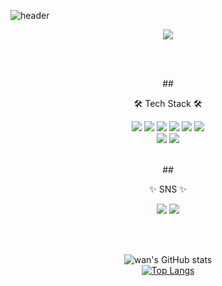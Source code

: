 ![header](https://capsule-render.vercel.app/api?type=waving&color=auto&height=300&section=header&text=Hello!%20wans'git&fontSize=50&fontColor=ffffff)

<div align="center">
  <a href="https://hits.seeyoufarm.com"><img src="https://hits.seeyoufarm.com/api/count/incr/badge.svg?url=https%3A%2F%2Fgithub.com%2Fgjbae1212%2Fhit-counter&count_bg=%23AFB1D9&title_bg=%23D8DAF3&icon=aiqfome.svg&icon_color=%23FFFFFF&title=hits&edge_flat=false"/></a>
  
  
  <br><br>
  
  ##<p>🛠️ Tech Stack 🛠️</p>

<div>
  <img src="https://img.shields.io/badge/HTML-FF9A00?style=for-the-badge&logo=HTML5&logoColor=white">
  <img src="https://img.shields.io/badge/CSS3-2C5BB4?style=for-the-badge&logo=CSS3&logoColor=white">
  <img src="https://img.shields.io/badge/JavaScript-ECD53F?style=for-the-badge&logo=JavaScript&logoColor=black">
  <img src="https://img.shields.io/badge/Sass-CC6699?style=for-the-badge&logo=Sass&logoColor=white">
  <img src="https://img.shields.io/badge/Bootstrap&-7952B3?style=for-the-badge&logo=Bootstrap&logoColor=white">
  <img src="https://img.shields.io/badge/Node.js-339933?style=for-the-badge&logo=Node.js&logoColor=white">
  <br>
  <img src="https://img.shields.io/badge/C-A8B9CC?style=for-the-badge&logo=C&logoColor=white">
  <img src="https://img.shields.io/badge/Python-3776AB?style=for-the-badge&logo=Python&logoColor=white">
</div>

<br>

##<p>✨ SNS ✨</p>

<div>
  <a href="https://velog.io/@2jin_j"><img src="https://img.shields.io/badge/html-20C997?style=for-the-badge&logo=Velog&logoColor=white"></a>
  <img src="https://img.shields.io/badge/html-EA4335?style=for-the-badge&logo=Gmail&logoColor=white">
</div>

<br><br>

![wan's GitHub stats](https://github-readme-stats.vercel.app/api?username=JangSaeYoung&show_icons=true&theme=apprentice)
  <br>
[![Top Langs](https://github-readme-stats.vercel.app/api/top-langs/?username=anuraghazra&layout=compact)](https://github.com/anuraghazra/github-readme-stats)
</div>


<!--
**wan0911/wan0911** is a ✨ _special_ ✨ repository because its `README.md` (this file) appears on your GitHub profile.

Here are some ideas to get you started:

- 🔭 I’m currently working on ...
- 🌱 I’m currently learning ...
- 👯 I’m looking to collaborate on ...
- 🤔 I’m looking for help with ...
- 💬 Ask me about ...
- 📫 How to reach me: ...
- 😄 Pronouns: ...
- ⚡ Fun fact: ...
-->

